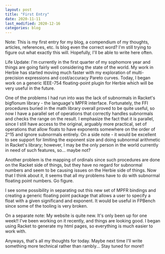 ```yaml
---
layout: post
title: "First Entry"
date: 2020-11-11
last_modified: 2020-12-16
categories: blog
---
```


Note: This is my first entry for my blog, a compendium of my thoughts, articles, references, etc. Is blog even the correct word? I'm still trying to figure out what exactly this will. Hopefully, I'll be able to write here often.

Life Update: I'm currently in the first quarter of my sophomore year and things are going fairly well considering the state of the world. My work in Herbie has started moving much faster with my exploration of multi-precision expressions and cost/accuracy Pareto curves. Today, I began work on a generic IEEE-754 floating-point plugin for Herbie which will be very useful in the future.

One of the problems I had run into was the lack of subnormals in Racket's bigflonum library - the language's MPFR interface. Fortunately, the FFI procedures buried in the math library overall proved to be quite useful, so now I have a parallel set of operations that correctly handles subnormals and checks the range on the result. I emphasize the fact that it is parallel, since I still have access to the original, arguably more practical, set of operations that allow floats to have exponents somewhere on the order of 2^15 and ignore subnormals entirely. On a side note - it would be excellent to see support for limiting the exponent size and doing subnormal arithmetic in Racket's library; however, I may be the only person in the world currently in need of such features, so... maybe not?

Another problem is the mapping of ordinals since such procedures are done on the Racket side of things, but they have no regard for subnormal numbers and seem to be causing issues on the Herbie side of things. Now that I think about it, it seems that all my problems have to do with subnormal floating point numbers. Go figure.

I see some possibility in separating out this new set of MPFR bindings and creating a generic floating point package that allows a user to specify a float with a given significand and exponent. It would be useful in FPBench since some of the tooling is very broken.

On a separate note: My website is quite new. It's only been up for one week!! I've been working on it recently, and things are looking good. I began using Racket to generate my html pages, so everything is much easier to work with.

Anyways, that's all my thoughts for today. Maybe next time I'll write something more technical rather than rambly... Stay tuned for more!!
